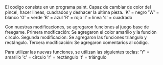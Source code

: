 El codigo consiste en un programa paint. Capaz de cambiar de color del pincel,
hacer lineas, cuadrados y deshacer la ultima pieza. 
   'K' = negro
   'W' = blanco
   'G' = verde
   'B' = azul
   'R' = rojo
   'l' = linea
   's' = cuadrado

Con nuestras modificaciones, se agregaron funciones al juego base de freegame.
Primera modficación: Se agregaron el color amarillo y la función circulo.
Segunda modificación: Se agregaron las funciones triángulo y rectángulo.
Tercera modificación: Se agregaron comentarios al código.

Para utilizar las nuevas funciones, se utilizan las siguientes teclas:
   'Y' = amarillo 
   'c' = círculo
   'r' = rectángulo
   't' = triángulo
